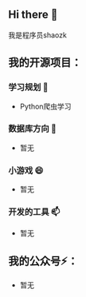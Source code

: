 ## Hi there 👋

我是程序员shaozk


## 我的开源项目：

### 学习规划 🌱
* Python爬虫学习

### 数据库方向 🔭
* 暂无

### 小游戏 😄
* 暂无

### 开发的工具 📫
* 暂无

## 我的公众号⚡：

* 暂无

<!--
**shaozk/shaozk** is a ✨ _special_ ✨ repository because its `README.md` (this file) appears on your GitHub profile.

Here are some ideas to get you started:

- 🔭 I’m currently working on ...
- 🌱 I’m currently learning ...
- 👯 I’m looking to collaborate on ...
- 🤔 I’m looking for help with ...
- 💬 Ask me about ...
- 📫 How to reach me: ...
- 😄 Pronouns: ...
- ⚡ Fun fact: ...
-->
